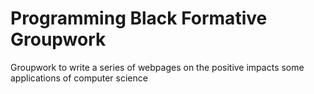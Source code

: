 # Programming Black Formative Groupwork

Groupwork to write a series of webpages on the positive impacts some applications of computer science